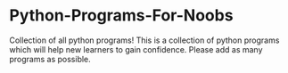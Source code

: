 # Python-Programs-For-Noobs
Collection of all python programs!
This is a collection of python programs which will help new learners to gain confidence. Please add as many programs as possible.
